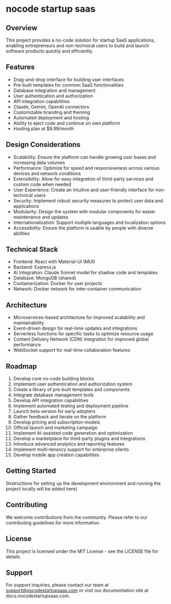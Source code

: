 # nocode startup saas

## Overview

This project provides a no-code solution for startup SaaS applications, enabling entrepreneurs and non-technical users to build and launch software products quickly and efficiently.

## Features

- Drag-and-drop interface for building user interfaces
- Pre-built templates for common SaaS functionalities
- Database integration and management
- User authentication and authorization
- API integration capabilities
- Claude, Gemini, OpenAI connectors
- Customizable branding and theming
- Automated deployment and hosting
- Ability to eject code and continue on own platform
- Hosting plan at $9.99/month

## Design Considerations

- Scalability: Ensure the platform can handle growing user bases and increasing data volumes
- Performance: Optimize for speed and responsiveness across various devices and network conditions
- Extensibility: Allow for easy integration of third-party services and custom code when needed
- User Experience: Create an intuitive and user-friendly interface for non-technical users
- Security: Implement robust security measures to protect user data and applications
- Modularity: Design the system with modular components for easier maintenance and updates
- Internationalization: Support multiple languages and localization options
- Accessibility: Ensure the platform is usable by people with diverse abilities

## Technical Stack

- Frontend: React with Material-UI (MUI)
- Backend: Express.js
- AI Integration: Claude Sonnet model for shadow code and templates
- Database: MongoDB (shared)
- Containerization: Docker for user projects
- Network: Docker network for inter-container communication

## Architecture

- Microservices-based architecture for improved scalability and maintainability
- Event-driven design for real-time updates and integrations
- Serverless functions for specific tasks to optimize resource usage
- Content Delivery Network (CDN) integration for improved global performance
- WebSocket support for real-time collaboration features

## Roadmap

1. Develop core no-code building blocks
2. Implement user authentication and authorization system
3. Create a library of pre-built templates and components
4. Integrate database management tools
5. Develop API integration capabilities
6. Implement automated testing and deployment pipeline
7. Launch beta version for early adopters
8. Gather feedback and iterate on the platform
9. Develop pricing and subscription models
10. Official launch and marketing campaign
11. Implement AI-assisted code generation and optimization
12. Develop a marketplace for third-party plugins and integrations
13. Introduce advanced analytics and reporting features
14. Implement multi-tenancy support for enterprise clients
15. Develop mobile app creation capabilities

## Getting Started

(Instructions for setting up the development environment and running the project locally will be added here)

## Contributing

We welcome contributions from the community. Please refer to our contributing guidelines for more information.

## License

This project is licensed under the MIT License - see the LICENSE file for details.

## Support

For support inquiries, please contact our team at support@nocodestartupsaas.com or visit our documentation site at docs.nocodestartupsaas.com.